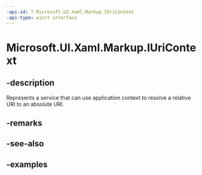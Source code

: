 ```yaml
---
-api-id: T:Microsoft.UI.Xaml.Markup.IUriContext
-api-type: winrt interface
---
```


# Microsoft.UI.Xaml.Markup.IUriContext

<!--
public interface IUriContext
-->

## -description

Represents a service that can use application context to resolve a relative URI to an absolute URI.

## -remarks

## -see-also

## -examples
